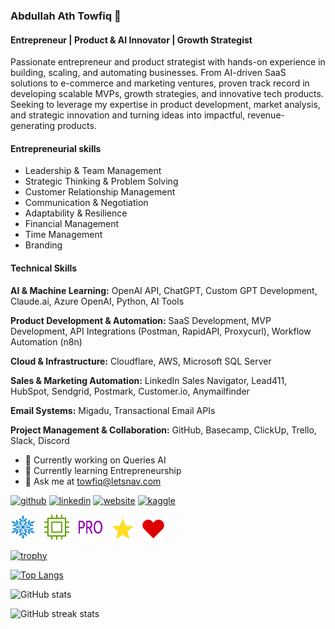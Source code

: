 ### Abdullah Ath Towfiq 👋
#### Entrepreneur | Product & AI Innovator | Growth Strategist


Passionate entrepreneur and product strategist with hands-on experience in building, scaling, and automating businesses. From AI-driven SaaS solutions to e-commerce and marketing ventures, proven track record in developing scalable MVPs, growth strategies, and innovative tech products. Seeking to leverage my expertise in product development, market analysis, and strategic innovation and turning ideas into impactful, revenue-generating products.

#### Entrepreneurial skills
- Leadership & Team Management 
- Strategic Thinking & Problem Solving  
- Customer Relationship Management 
- Communication & Negotiation 
- Adaptability & Resilience 
- Financial Management 
- Time Management 
- Branding

#### Technical Skills

<b>AI & Machine Learning:</b> OpenAI API, ChatGPT, Custom GPT Development, Claude.ai, Azure OpenAI, Python, AI Tools

<b>Product Development & Automation:</b> SaaS Development, MVP Development, API Integrations (Postman, RapidAPI, Proxycurl), Workflow Automation (n8n)

<b>Cloud & Infrastructure:</b> Cloudflare, AWS, Microsoft SQL Server

<b>Sales & Marketing Automation:</b> LinkedIn Sales Navigator, Lead411, HubSpot, Sendgrid, Postmark, Customer.io, Anymailfinder

<b>Email Systems:</b> Migadu, Transactional Email APIs

<b>Project Management & Collaboration:</b> GitHub, Basecamp, ClickUp, Trello, Slack, Discord


- 🔭 Currently working on Queries AI 
- 🌱 Currently learning Entrepreneurship  
- 💬 Ask me at towfiq@letsnav.com


[<img src='https://cdn.jsdelivr.net/npm/simple-icons@3.0.1/icons/github.svg' alt='github' height='40'>](https://github.com/athtowfiq) 
[<img src='https://cdn.jsdelivr.net/npm/simple-icons@3.0.1/icons/linkedin.svg' alt='linkedin' height='40'>](https://www.linkedin.com/in/athtowfiq/) 
[<img src='https://cdn.jsdelivr.net/npm/simple-icons@3.0.1/icons/icloud.svg' alt='website' height='40'>](https://letsnav.com/) 
[<img src='https://cdn.jsdelivr.net/npm/simple-icons@3.0.1/icons/kaggle.svg' alt='kaggle' height='40'>](https://www.kaggle.com/athtowfiq)
 
<a href='https://archiveprogram.github.com/'><img src='https://raw.githubusercontent.com/acervenky/animated-github-badges/master/assets/acbadge.gif' width='40' height='40'></a> <a href='https://docs.github.com/en/developers'><img src='https://raw.githubusercontent.com/acervenky/animated-github-badges/master/assets/devbadge.gif' width='40' height='40'></a> <a href='https://github.com/pricing'><img src='https://raw.githubusercontent.com/acervenky/animated-github-badges/master/assets/pro.gif' width='40' height='40'></a> <a href='https://stars.github.com/'><img src='https://raw.githubusercontent.com/acervenky/animated-github-badges/master/assets/starbadge.gif' width='35' height='35'></a> <a href='https://docs.github.com/en/github/supporting-the-open-source-community-with-github-sponsors'><img src='https://raw.githubusercontent.com/acervenky/animated-github-badges/master/assets/sponsorbadge.gif' width='35' height='35'></a> 

[![trophy](https://github-profile-trophy.vercel.app/?username=athtowfiq)](https://github.com/ryo-ma/github-profile-trophy)

[![Top Langs](https://github-readme-stats.vercel.app/api/top-langs/?username=athtowfiq)](https://github.com/anuraghazra/github-readme-stats)

![GitHub stats](https://github-readme-stats.vercel.app/api?username=athtowfiq&show_icons=true&count_private=true)  

![GitHub streak stats](https://github-readme-streak-stats.herokuapp.com/?user=athtowfiq) 

